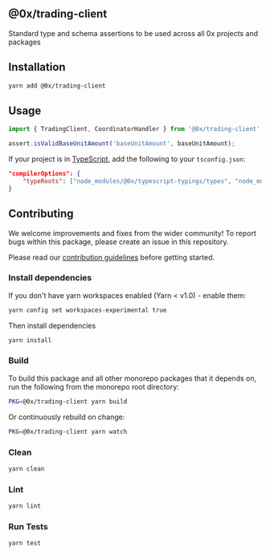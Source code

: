 ## @0x/trading-client

Standard type and schema assertions to be used across all 0x projects and packages

## Installation

```bash
yarn add @0x/trading-client
```

## Usage

```typescript
import { TradingClient, CoordinatorHandler } from '@0x/trading-client';

assert.isValidBaseUnitAmount('baseUnitAmount', baseUnitAmount);
```

If your project is in [TypeScript](https://www.typescriptlang.org/), add the following to your `tsconfig.json`:

```json
"compilerOptions": {
    "typeRoots": ["node_modules/@0x/typescript-typings/types", "node_modules/@types"],
}
```

## Contributing

We welcome improvements and fixes from the wider community! To report bugs within this package, please create an issue in this repository.

Please read our [contribution guidelines](../../CONTRIBUTING.md) before getting started.

### Install dependencies

If you don't have yarn workspaces enabled (Yarn < v1.0) - enable them:

```bash
yarn config set workspaces-experimental true
```

Then install dependencies

```bash
yarn install
```

### Build

To build this package and all other monorepo packages that it depends on, run the following from the monorepo root directory:

```bash
PKG=@0x/trading-client yarn build
```

Or continuously rebuild on change:

```bash
PKG=@0x/trading-client yarn watch
```

### Clean

```bash
yarn clean
```

### Lint

```bash
yarn lint
```

### Run Tests

```bash
yarn test
```
